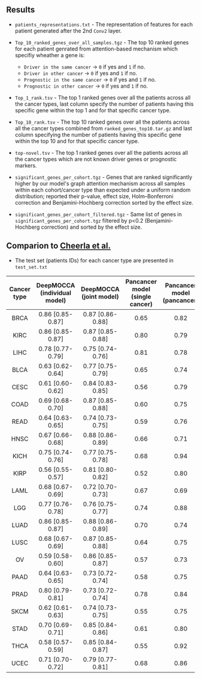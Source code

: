 ## Results

- `patients_representations.txt` - The representation of features for each patient generated after the 2nd `Conv2` layer.

- `Top_10_ranked_genes_over_all_samples.tgz` - The top 10 ranked genes for each patient genrated from attention-based mechanism which specifiy wheather a gene is:
  * `Driver in the same cancer` -> `0` if yes and `1` if no.
  * `Driver in other cancer` -> `0` if yes and `1` if no.
  * `Prognostic in the same cancer` -> `0` if yes and `1` if no.
  * `Prognostic in other cancer` -> `0` if yes and `1` if no.

- `Top_1_rank.tsv` - The top 1 ranked genes over all the patients across all the cancer types, last column specify the number of patients having this specific gene within the top 1 and for that specific cancer type.

- `Top_10_rank.tsv` - The top 10 ranked genes over all the patients across all the cancer types combined from `ranked_genes_top10.tar.gz` and last column specifying the number of patients having this specific gene within the top 10 and for that specific cancer type.

- `top-novel.tsv` - The top 1 ranked genes over all the patients across all the cancer types which are not known driver genes or prognostic markers.

- `significant_genes_per_cohort.tgz` - Genes that are ranked significantly higher by our model's graph attention mechanism across all samples within each cohort/cancer type than expected under a uniform random distribution; reported their p-value, effect size, Holm–Bonferroni correction and Benjamini-Hochberg correction sorted by the effect size.

- `significant_genes_per_cohort_filtered.tgz` - Same list of genes in `significant_genes_per_cohort.tgz` filtered by p<0.2 (Benjamini-Hochberg correction) and sorted by the effect size.

## Comparion to [Cheerla et al.](https://academic.oup.com/bioinformatics/article/35/14/i446/5529139)

- The test set (patients IDs) for each cancer type are presented in `test_set.txt`

| Cancer type | DeepMOCCA (individual model) |  DeepMOCCA (joint model)  | Pancancer model (single cancer) | Pancancer model (pancancer) |
|:-----------:|:----------------------------:|:-------------------------:|:------------------------------------------------------:|:--------------------------------------------------:|
|     BRCA    |       0.86 [0.85-0.87]       | 0.87 [0.86-0.88] |                          0.65                          |                        0.82                        |
|     KIRC    |       0.86 [0.85-0.87]       | 0.87 [0.85-0.88] |                          0.80                          |                        0.79                        |
|     LIHC    |   0.78 [0.77-0.79]  |      0.75 [0.74-0.76]     |                      0.81                     |                        0.78                        |
|     BLCA    |       0.63 [0.62-0.64]       | 0.77 [0.75-0.79] |                          0.65                          |                        0.74                        |
|     CESC    |       0.61 [0.60-0.62]       | 0.84 [0.83-0.85] |                          0.56                          |                        0.79                        |
|     COAD    |       0.69 [0.68-0.70]       | 0.87 [0.85-0.88] |                          0.60                          |                        0.75                        |
|     READ    |       0.64 [0.63-0.65]       | 0.74 [0.73-0.75] |                          0.59                          |                    0.76                   |
|     HNSC    |       0.67 [0.66-0.68]       | 0.88 [0.86-0.89] |                          0.66                          |                        0.71                        |
|     KICH    |       0.75 [0.74-0.76]       |      0.77 [0.75-0.78]     |                          0.68                          |                    0.94                   |
|     KIRP    |       0.56 [0.55-0.57]       | 0.81 [0.80-0.82] |                          0.52                          |                        0.80                        |
|     LAML    |       0.68 [0.67-0.69]       | 0.72 [0.70-0.73] |                          0.67                          |                        0.69                        |
|     LGG     |       0.77 [0.76-0.78]       |      0.76 [0.75-0.77]     |                          0.74                          |                    0.88                   |
|     LUAD    |       0.86 [0.85-0.87]       | 0.88 [0.86-0.89] |                          0.70                          |                        0.74                        |
|     LUSC    |       0.68 [0.67-0.69]       | 0.87 [0.85-0.88] |                          0.64                          |                        0.75                        |
|      OV     |       0.59 [0.58-0.60]       | 0.86 [0.85-0.87] |                          0.57                          |                        0.73                        |
|     PAAD    |       0.64 [0.63-0.65]       |      0.73 [0.72-0.74]     |                          0.58                          |                    0.75                   |
|     PRAD    |       0.80 [0.79-0.81]       |      0.73 [0.72-0.74]     |                          0.78                          |                    0.84                   |
|     SKCM    |       0.62 [0.61-0.63]       |      0.74 [0.73-0.75]     |                          0.55                          |                    0.75                   |
|     STAD    |       0.70 [0.69-0.71]       | 0.85 [0.84-0.86] |                          0.61                          |                        0.80                        |
|     THCA    |       0.58 [0.57-0.59]       |      0.85 [0.84-0.87]     |                          0.55                          |                    0.92                   |
|     UCEC    |       0.71 [0.70-0.72]       |      0.79 [0.77-0.81]     |                          0.68                          |                    0.86                   |
